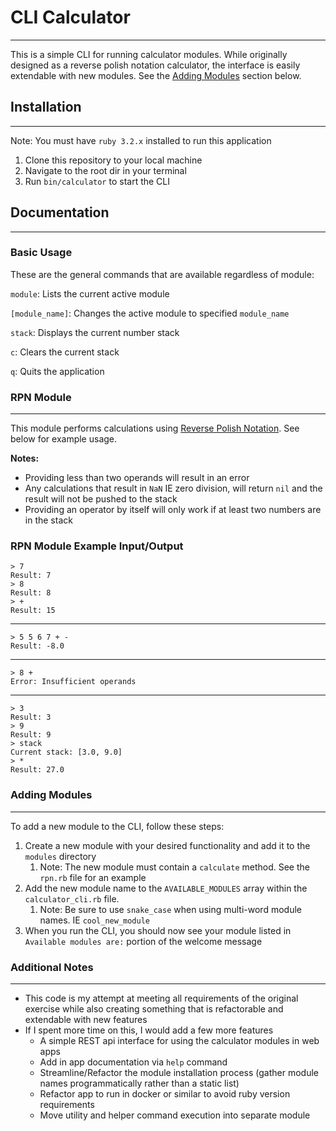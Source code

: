 # CLI Calculator

---

This is a simple CLI for running calculator modules.
While originally designed as a reverse polish notation calculator, the interface is easily extendable with new modules.
See the [Adding Modules](#adding-modules) section below.

## Installation

--- 
Note: You must have `ruby 3.2.x` installed to run this application

1. Clone this repository to your local machine
2. Navigate to the root dir in your terminal
3. Run `bin/calculator` to start the CLI


## Documentation

---

### Basic Usage
These are the general commands that are available regardless of module:

`module`: Lists the current active module 

`[module_name]`: Changes the active module to specified `module_name`

`stack`: Displays the current number stack

`c`: Clears the current stack

`q`: Quits the application


### RPN Module

---

This module performs calculations using [Reverse Polish Notation](https://en.wikipedia.org/wiki/Reverse_Polish_notation).
See below for example usage.

**Notes:**
* Providing less than two operands will result in an error
* Any calculations that result in `NaN` IE zero division, will return `nil` and the result will not be pushed to the stack
* Providing an operator by itself will only work if at least two numbers are in the stack

### RPN Module Example Input/Output



    > 7 
    Result: 7
    > 8
    Result: 8
    > +
    Result: 15

---

    > 5 5 6 7 + -
    Result: -8.0

---

    > 8 +
    Error: Insufficient operands

---

    > 3
    Result: 3
    > 9
    Result: 9
    > stack
    Current stack: [3.0, 9.0]
    > *
    Result: 27.0

### Adding Modules

---

To add a new module to the CLI, follow these steps:
1. Create a new module with your desired functionality and add it to the `modules` directory
   1. Note: The new module must contain a `calculate` method. See the `rpn.rb` file for an example
2. Add the new module name to the `AVAILABLE_MODULES` array within the `calculator_cli.rb` file.
   1. Note: Be sure to use `snake_case` when using multi-word module names. IE `cool_new_module`
3. When you run the CLI, you should now see your module listed in `Available modules are:` portion of the welcome message


### Additional Notes

---

* This code is my attempt at meeting all requirements of the original exercise while also creating something that is refactorable and extendable with new features
* If I spent more time on this, I would add a few more features
  * A simple REST api interface for using the calculator modules in web apps
  * Add in app documentation via `help` command
  * Streamline/Refactor the module installation process (gather module names programmatically rather than a static list)
  * Refactor app to run in docker or similar to avoid ruby version requirements 
  * Move utility and helper command execution into separate module
